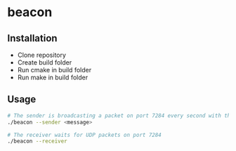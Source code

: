# beacon

## Installation
- Clone repository
- Create build folder
- Run cmake in build folder
- Run make in build folder

## Usage
````sh
# The sender is broadcasting a packet on port 7284 every second with the given message
./beacon --sender <message>

# The receiver waits for UDP packets on port 7284
./beacon --receiver
````

